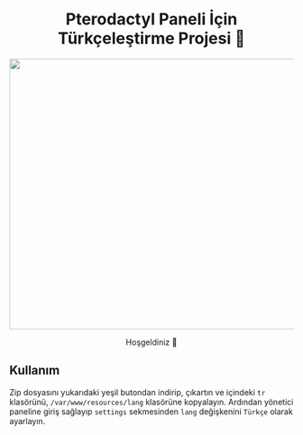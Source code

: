 <h1 align="center">Pterodactyl Paneli İçin Türkçeleştirme Projesi 💖</h1>
<p align="center">
<img src="https://github.com/LewisLosa/Pterodactyl-Turkish-Lang/assets/95869100/685e8010-cfdb-4294-ada0-f3a9e92bf6ad" width="640" height="480"/>
<p align="center">Hoşgeldiniz 👋</p>

## Kullanım

Zip dosyasını yukarıdaki yeşil butondan indirip, çıkartın ve
içindeki `tr` klasörünü, `/var/www/resources/lang` klasörüne kopyalayın.
Ardından yönetici paneline giriş sağlayıp `settings` sekmesinden
`lang` değişkenini `Türkçe` olarak ayarlayın.

